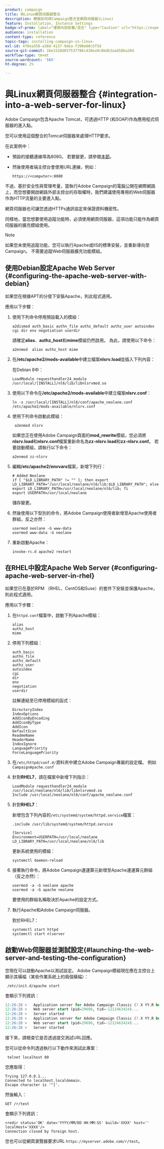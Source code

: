 ```yaml
---
product: campaign
title: 與Linux網頁伺服器整合
description: 瞭解如何將Campaign整合至網頁伺服器(Linux)
feature: Installation, Instance Settings
badge-v7-prem: label="僅限內部部署/混合" type="Caution" url="https://experienceleague.adobe.com/docs/campaign-classic/using/installing-campaign-classic/architecture-and-hosting-models/hosting-models-lp/hosting-models.html?lang=zh-Hant" tooltip="僅適用於內部部署和混合部署"
audience: installation
content-type: reference
topic-tags: installing-campaign-in-linux-
exl-id: 4f8ea358-a38d-4137-9dea-f398e60c5f5d
source-git-commit: 1be1528d657537786c430ea9c8bdb3aad58ba20d
workflow-type: tm+mt
source-wordcount: '565'
ht-degree: 2%

---
```


# 與Linux網頁伺服器整合 {#integration-into-a-web-server-for-linux}


Adobe Campaign包含Apache Tomcat，可透過HTTP (和SOAP)作為應用程式伺服器的進入點。

您可以使用這個整合的Tomcat伺服器來處理HTTP要求。

在此案例中：

* 預設的接聽連線埠為8080。 若要變更，請參閱[本節](configure-tomcat.md)。
* 然後使用者端主控台會使用URL連線，例如：

  ```
  https://<computer>:8080
  ```

不過，基於安全性與管理考量，當執行Adobe Campaign的電腦公開在網際網路上，而您想要開啟網路外部主控台的存取權時，我們建議使用專用的Web伺服器作為HTTP流量的主要進入點。

網頁伺服器也可讓您透過HTTPs通訊協定來保證資料機密性。

同樣地，當您想要使用追蹤功能時，必須使用網頁伺服器，這項功能只能作為網頁伺服器的擴充模組使用。

>[!NOTE]
>
>如果您未使用追蹤功能，您可以執行Apache或IIS的標準安裝，並重新導向至Campaign。 不需要追蹤Web伺服器擴充功能模組。

## 使用Debian設定Apache Web Server {#configuring-the-apache-web-server-with-debian}

如果您在根據APT的分發下安裝Apache，則此程式適用。

應用以下步驟：

1. 使用下列命令停用預設載入的模組：

   ```
   a2dismod auth_basic authn_file authz_default authz_user autoindex cgi dir env negotiation userdir
   ```

   請確定&#x200B;**alias**、**authz_host**&#x200B;和&#x200B;**mime**&#x200B;模組仍然啟用。 為此，請使用以下命令：

   ```
   a2enmod  alias authz_host mime
   ```

1. 在&#x200B;**/etc/apache2/mods-available**&#x200B;中建立檔案&#x200B;**nlsrv.load**&#x200B;並插入下列內容：

   在Debian 8中：

   ```
   LoadModule requesthandler24_module /usr/local/[INSTALL]/nl6/lib/libnlsrvmod.so
   ```

1. 使用以下命令在&#x200B;**/etc/apache2/mods-available**&#x200B;中建立檔案&#x200B;**nlsrv.conf**：

   ```
   ln -s /usr/local/[INSTALL]/nl6/conf/apache_neolane.conf /etc/apache2/mods-available/nlsrv.conf
   ```

1. 使用下列命令啟動此模組：

   ```
    a2enmod nlsrv
   ```

   如果您正在使用Adobe Campaign頁面的&#x200B;**mod_rewrite**&#x200B;模組，您必須將&#x200B;**nlsrv.load**&#x200B;和&#x200B;**nlsrv.conf**&#x200B;檔案重新命名為&#x200B;**zz-nlsrv.load**&#x200B;和&#x200B;**zz-nlsrv.conf**。 若要啟動模組，請執行以下命令：

   ```
   a2enmod zz-nlsrv
   ```

1. 編輯&#x200B;**/etc/apache2/envvars**&#x200B;檔案，新增下列行：

   ```
   # Added Neolane
   if [ "$LD_LIBRARY_PATH" != "" ]; then export LD_LIBRARY_PATH="/usr/local/neolane/nl6/lib:$LD_LIBRARY_PATH"; else export LD_LIBRARY_PATH=/usr/local/neolane/nl6/lib; fi
   export USERPATH=/usr/local/neolane
   ```

   儲存變更。

1. 然後使用以下型別的命令，將Adobe Campaign使用者新增至Apache使用者群組，反之亦然：

   ```
   usermod neolane -G www-data
   usermod www-data -G neolane
   ```

1. 重新啟動Apache：

   ```
   invoke-rc.d apache2 restart
   ```

## 在RHEL中設定Apache Web Server {#configuring-apache-web-server-in-rhel}

如果您已在基於RPM （RHEL、CentOS和Suse）的套件下安裝並保護Apache，則此程式適用。

應用以下步驟：

1. 在`httpd.conf`檔案中，啟動下列Apache模組：

   ```
   alias
   authz_host
   mime
   ```

1. 停用下列模組：

   ```
   auth_basic
   authn_file
   authz_default
   authz_user
   autoindex
   cgi
   dir
   env
   negotiation
   userdir
   ```

   註解連結至已停用模組的函式：

   ```
   DirectoryIndex
   IndexOptions    
   AddIconByEncoding    
   AddIconByType    
   AddIcon    
   DefaultIcon    
   ReadmeName    
   HeaderName    
   IndexIgnore    
   LanguagePriority    
   ForceLanguagePriority
   ```

1. 在`/etc/httpd/conf.d/`資料夾中建立Adobe Campaign專屬的設定檔。 例如`CampaignApache.conf`

1. 針對&#x200B;**RHEL7**，請在檔案中新增下列指示：

   ```
   LoadModule requesthandler24_module /usr/local/neolane/nl6/lib/libnlsrvmod.so
   Include /usr/local/neolane/nl6/conf/apache_neolane.conf
   ```

1. 針對&#x200B;**RHEL7**：

   新增包含下列內容的`/etc/systemd/system/httpd.service`檔案：

   ```
   .include /usr/lib/systemd/system/httpd.service
   
   [Service]
   Environment=USERPATH=/usr/local/neolane LD_LIBRARY_PATH=/usr/local/neolane/nl6/lib
   ```

   更新系統使用的模組：

   ```
   systemctl daemon-reload
   ```

1. 接著執行命令，將Adobe Campaign運運算元新增至Apache運運算元群組（反之亦然）：

   ```
   usermod -a -G neolane apache
   usermod -a -G apache neolane
   ```

   要使用的群組名稱取決於Apache的設定方式。

1. 執行Apache和Adobe Campaign伺服器。

   對於RHEL7：

   ```
   systemctl start httpd
   systemctl start nlserver
   ```

## 啟動Web伺服器並測試設定{#launching-the-web-server-and-testing-the-configuration}

您現在可以啟動Apache以測試設定。 Adobe Campaign模組現在應在主控台上顯示其橫幅（某些作業系統上的兩個橫幅）：

```
 /etc/init.d/apache start
```

會顯示下列資訊：

```sql
12:26:28 >   Application server for Adobe Campaign Classic (7.X YY.R build XXX@SHA1) of DD/MM/YYYY
12:26:28 >   Web server start (pid=29698, tid=-1212463424)...
12:26:28 >   Server started
12:26:28 >   Application server for Adobe Campaign Classic (7.X YY.R build XXX@SHA1) of DD/MM/YYYY
12:26:28 >   Web server start (pid=29698, tid=-1212463424)...
12:26:28 >   Server started
```

接下來，請檢查它是否透過提交測試URL回應。

您可以從命令列透過執行以下動作來測試此專案：

```
 telnet localhost 80  
```

您應取得：

```
Trying 127.0.0.1...
Connected to localhost.localdomain.
Escape character is '^]'.
```

然後輸入：

```
GET /r/test
```

會顯示下列資訊：

```
<redir status='OK' date='YYYY/MM/DD HH:MM:SS' build='XXXX' host='' localHost='XXXX'/>
Connection closed by foreign host.
```

您也可以從網頁瀏覽器要求URL `https://myserver.adobe.com/r/test`。
